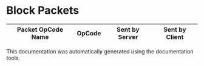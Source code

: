 # Block Packets

| Packet OpCode Name | OpCode | Sent by Server | Sent by Client |
| ------------- | ------------- | ------------- | ------------- |


This documentation was automatically generated using the documentation tools.